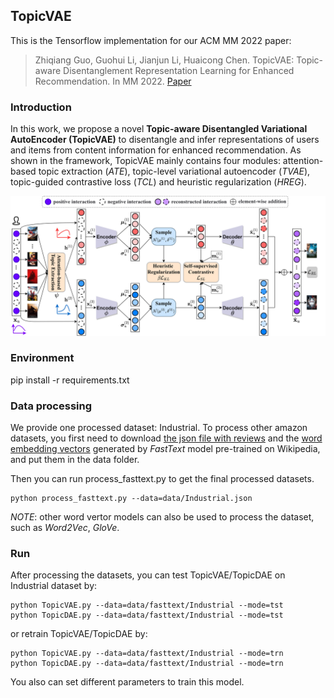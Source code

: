 ## TopicVAE
This is the Tensorflow  implementation for our ACM MM 2022 paper:
>Zhiqiang Guo, Guohui Li, Jianjun Li, Huaicong Chen. TopicVAE: Topic-aware Disentanglement Representation Learning for Enhanced Recommendation. In MM 2022. [Paper](https://dl.acm.org/doi/10.1145/3503161.3548294)

### Introduction
In this work, we propose a novel **Topic-aware Disentangled Variational AutoEncoder (TopicVAE)** to disentangle and infer representations of users and items from content information for enhanced recommendation. As shown in the framework, TopicVAE mainly contains four modules: attention-based topic extraction (*ATE*), topic-level variational autoencoder (*TVAE*), topic-guided contrastive loss (*TCL*) and heuristic regularization (*HREG*).

![Framework of TopiVAE](framework.jpg)

### Environment
pip install -r requirements.txt

### Data processing
We provide one processed dataset: Industrial. 
To process other amazon datasets, you first need to download [the json file with reviews](https://nijianmo.github.io/amazon/index.html) and the [word embedding vectors](https://dl.fbaipublicfiles.com/fasttext/vectors-english/wiki-news-300d-1M.vec.zip) generated by *FastText* model pre-trained on Wikipedia, and put them in the data folder.

Then you can run process_fasttext.py to get the final processed datasets.
```
python process_fasttext.py --data=data/Industrial.json
```
*NOTE*: other word vertor models can also be used to process the dataset, such as *Word2Vec*, *GloVe*. 
### Run
After processing the datasets, you can test TopicVAE/TopicDAE on Industrial dataset by:
```
python TopicVAE.py --data=data/fasttext/Industrial --mode=tst
python TopicDAE.py --data=data/fasttext/Industrial --mode=tst
```
or retrain TopicVAE/TopicDAE by:
```
python TopicVAE.py --data=data/fasttext/Industrial --mode=trn
python TopicDAE.py --data=data/fasttext/Industrial --mode=trn
```
You also can set different parameters to train this model.


